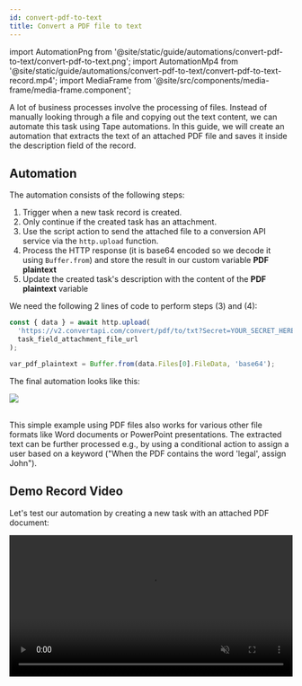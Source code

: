 ```yaml
---
id: convert-pdf-to-text
title: Convert a PDF file to text
---
```


import AutomationPng from '@site/static/guide/automations/convert-pdf-to-text/convert-pdf-to-text.png';
import AutomationMp4 from '@site/static/guide/automations/convert-pdf-to-text/convert-pdf-to-text-record.mp4';
import MediaFrame from '@site/src/components/media-frame/media-frame.component';

A lot of business processes involve the processing of files. Instead of manually looking through a file and copying out the text content, we can automate this task using Tape automations. In this guide, we will create an automation that extracts the text of an attached PDF file and saves it inside the description field of the record.

## Automation

The automation consists of the following steps:

1. Trigger when a new task record is created.
2. Only continue if the created task has an attachment.
3. Use the script action to send the attached file to a conversion API service via the `http.upload` function.
4. Process the HTTP response (it is base64 encoded so we decode it using `Buffer.from`) and store the result in our custom variable **PDF plaintext**
5. Update the created task's description with the content of the **PDF plaintext** variable

We need the following 2 lines of code to perform steps (3) and (4):

```ts
const { data } = await http.upload(
  'https://v2.convertapi.com/convert/pdf/to/txt?Secret=YOUR_SECRET_HERE',
  task_field_attachment_file_url
);

var_pdf_plaintext = Buffer.from(data.Files[0].FileData, 'base64');
```

The final automation looks like this:

<MediaFrame><img src={AutomationPng} /></MediaFrame>

<br />
This simple example using PDF files also works for various other file formats like Word documents or PowerPoint presentations. The extracted text can be further processed e.g., by using a conditional action to assign a user based on a keyword ("When the PDF contains the word 'legal', assign John").

## Demo Record Video

Let's test our automation by creating a new task with an attached PDF document:

<MediaFrame>
<video width="100%" controls muted preload="metadata"  src={AutomationMp4}>
</video>
</MediaFrame>
